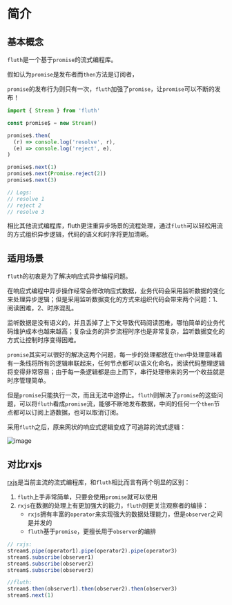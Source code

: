 # 简介

## 基本概念

`fluth`是一个基于`promise`的流式编程库。

假如认为`promise`是发布者而`then`方法是订阅者，

`promise`的发布行为则只有一次，`fluth`加强了`promise`，让`promise`可以不断的发布！

```javascript
import { Stream } from 'fluth'

const promise$ = new Stream()

promise$.then(
  (r) => console.log('resolve', r),
  (e) => console.log('reject', e),
)

promise$.next(1)
promise$.next(Promise.reject(2))
promise$.next(3)

// Logs:
// resolve 1
// reject 2
// resolve 3
```

相比其他流式编程库，fluth更注重异步场景的流程处理，通过`fluth`可以轻松用流的方式组织异步逻辑，代码的语义和时序将更加清晰。

## 适用场景

`fluth`的初衷是为了解决响应式异步编程问题。

在响应式编程中异步操作经常会修改响应式数据，业务代码会采用监听数据的变化来处理异步逻辑；但是采用监听数据变化的方式来组织代码会带来两个问题：1、阅读困难，2、时序混乱。

监听数据是没有语义的，并且丢掉了上下文导致代码阅读困难，哪怕简单的业务代码维护成本也越来越高；复杂业务的异步流程时序也是非常复杂，监听数据变化的方式让控制时序变得困难。

`promise`其实可以很好的解决这两个问题，每一步的处理都放在`then`中处理意味着有一条线将所有的逻辑串联起来，任何节点都可以语义化命名，阅读代码整理逻辑将变得非常容易；由于每一条逻辑都是由上而下，串行处理带来的另一个收益就是时序管理简单。

但是`promise`只能执行一次，而且无法中途停止。`fluth`则解决了`promise`的这些问题，可以将`fluth`看成`promise`流，能够不断地发布数据，中间的任何一个`then`节点都可以订阅上游数据，也可以取消订阅。

采用`fluth`之后，原来网状的响应式逻辑变成了可追踪的流式逻辑：

![image](/structure.drawio.png)

## 对比rxjs

[rxjs](https://rxjs.dev/)是当前主流的流式编程库，和`fluth`相比而言有两个明显的区别：

1. `fluth`上手非常简单，只要会使用`promise`就可以使用
2. `rxjs`在数据的处理上有更加强大的能力，`fluth`则更关注观察者的编排：
   - `rxjs`拥有丰富的`operator`来实现强大的数据处理能力，但是`observer`之间是并发的
   - `fluth`基于`promise`，更擅长用于`observer`的编排

```javascript
// rxjs:
stream$.pipe(operator1).pipe(operator2).pipe(operator3)
stream$.subscribe(observer1)
stream$.subscribe(observer2)
stream$.subscribe(observer3)
```

```javascript
//fluth:
stream$.then(observer1).then(observer2).then(observer3)
stream$.next(1)
```
